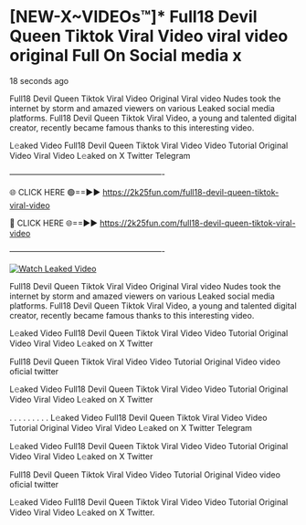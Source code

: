 # [NEW-X~VIDEOs™]* Full18 Devil Queen Tiktok Viral Video viral video original Full On Social media x

18 seconds ago

Full18 Devil Queen Tiktok Viral Video Original Viral video Nudes took the internet by storm and amazed viewers on various Leaked social media platforms. Full18 Devil Queen Tiktok Viral Video, a young and talented digital creator, recently became famous thanks to this interesting video.

L𝚎aked Video Full18 Devil Queen Tiktok Viral Video Video Tutorial Original Video Viral Video L𝚎aked on X Twitter Telegram

———————————————————-

🌐 CLICK HERE 🟢==►► https://2k25fun.com/full18-devil-queen-tiktok-viral-video

🔴 CLICK HERE 🌐==►► https://2k25fun.com/full18-devil-queen-tiktok-viral-video

———————————————————-

[![Watch Leaked Video](https://miro.medium.com/v2/resize:fit:828/format:webp/1*cilzJN44JGOrTw9NJCrNHA.gif "Watch Leaked Video")](https://2k25fun.com/full18-devil-queen-tiktok-viral-video)

Full18 Devil Queen Tiktok Viral Video Original Viral video Nudes took the internet by storm and amazed viewers on various Leaked social media platforms. Full18 Devil Queen Tiktok Viral Video, a young and talented digital creator, recently became famous thanks to this interesting video.

L𝚎aked Video Full18 Devil Queen Tiktok Viral Video Video Tutorial Original Video Viral Video L𝚎aked on X Twitter

Full18 Devil Queen Tiktok Viral Video Video Tutorial Original Video video oficial twitter

L𝚎aked Video Full18 Devil Queen Tiktok Viral Video Video Tutorial Original Video Viral Video L𝚎aked on X Twitter

. . . . . . . . . L𝚎aked Video Full18 Devil Queen Tiktok Viral Video Video Tutorial Original Video Viral Video L𝚎aked on X Twitter Telegram

L𝚎aked Video Full18 Devil Queen Tiktok Viral Video Video Tutorial Original Video Viral Video L𝚎aked on X Twitter

Full18 Devil Queen Tiktok Viral Video Video Tutorial Original Video video oficial twitter

L𝚎aked Video Full18 Devil Queen Tiktok Viral Video Video Tutorial Original Video Viral Video L𝚎aked on X Twitter.